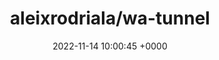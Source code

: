 ---
title: "aleixrodriala/wa-tunnel"
link: "https://github.com/aleixrodriala/wa-tunnel"
date: "2022-11-14 10:00:45 +0000"
---